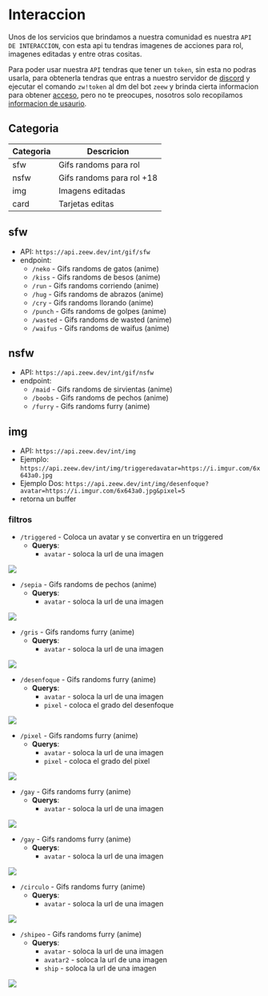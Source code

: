 # Interaccion

Unos de los servicios que brindamos a nuestra comunidad es nuestra `API DE INTERACCION`, con esta api
tu tendras imagenes de acciones para rol, imagenes editadas y entre otras cositas.

Para poder usar nuestra `API` tendras que tener un `token`, sin esta no podras usarla, para obtenerla
tendras que entras a nuestro servidor de [discord](https://zeew.dev/discord) y ejecutar el comando
`zw!token` al dm del bot `zeew` y brinda cierta informacion para obtener [acceso](https://docs.zeew.dev/init/information/tos.html#acceso),
pero no te preocupes, nosotros solo recopilamos [informacion de usaurio](https://docs.zeew.dev/init/information/tos.html#datos).

## Categoria

| Categoria | Descricion                |
| --------- | ------------------------- |
| sfw       | Gifs randoms para rol     |
| nsfw      | Gifs randoms para rol +18 |
| img       | Imagens editadas          |
| card      | Tarjetas editas           |

## sfw

* API: `https://api.zeew.dev/int/gif/sfw`
* endpoint:
  * `/neko` - Gifs randoms de gatos (anime)
  * `/kiss` - Gifs randoms de besos (anime)
  * `/run` - Gifs randoms corriendo (anime)
  * `/hug` - Gifs randoms de abrazos (anime)
  * `/cry` - Gifs randoms llorando (anime)
  * `/punch` - Gifs randoms de golpes (anime)
  * `/wasted` - Gifs randoms de wasted (anime)
  * `/waifus` - Gifs randoms de waifus (anime)

## nsfw

* API: `https://api.zeew.dev/int/gif/nsfw`
* endpoint:
  * `/maid` - Gifs randoms de sirvientas (anime)
  * `/boobs` - Gifs randoms de pechos (anime)
  * `/furry` - Gifs randoms furry (anime)

## img

* API: `https://api.zeew.dev/int/img`
* Ejemplo: `https://api.zeew.dev/int/img/triggeredavatar=https://i.imgur.com/6x643a0.jpg`
* Ejemplo Dos: `https://api.zeew.dev/int/img/desenfoque?avatar=https://i.imgur.com/6x643a0.jpg&pixel=5`
* retorna un buffer

### filtros

* `/triggered` - Coloca un avatar y se convertira en un triggered
  * **Querys**:
    * `avatar` - soloca la url de una imagen

![](https://cdn.discordapp.com/attachments/686222778504052846/958573913284182037/triggered.gif)

* `/sepia` - Gifs randoms de pechos (anime)
  * **Querys**:
    * `avatar` - soloca la url de una imagen

![](https://cdn.discordapp.com/attachments/686222778504052846/958574236136538112/sepia.png)

* `/gris` - Gifs randoms furry (anime)
  * **Querys**:
    * `avatar` - soloca la url de una imagen

![](https://cdn.discordapp.com/attachments/686222778504052846/958574377883017216/gris.png)

* `/desenfoque` - Gifs randoms furry (anime)
  * **Querys**:
    * `avatar` - soloca la url de una imagen
    * `pixel` - coloca el grado del desenfoque

![](https://cdn.discordapp.com/attachments/686222778504052846/958574603771473950/desenfocado.png)

* `/pixel` - Gifs randoms furry (anime)
  * **Querys**:
    * `avatar` - soloca la url de una imagen
    * `pixel` - coloca el grado del pixel

![](https://cdn.discordapp.com/attachments/686222778504052846/958574817731289138/pixel.png)

* `/gay` - Gifs randoms furry (anime)
  * **Querys**:
    * `avatar` - soloca la url de una imagen

![](https://cdn.discordapp.com/attachments/686222778504052846/958574236136538112/sepia.png)

* `/gay` - Gifs randoms furry (anime)
  * **Querys**:
    * `avatar` - soloca la url de una imagen

![](https://cdn.discordapp.com/attachments/686222778504052846/958574887616786482/gay.png)

* `/circulo` - Gifs randoms furry (anime)
  * **Querys**:
    * `avatar` - soloca la url de una imagen

![](https://cdn.discordapp.com/attachments/686222778504052846/958574990368833536/triggered.gif)

* `/shipeo` - Gifs randoms furry (anime)
  * **Querys**:
    * `avatar` - soloca la url de una imagen
    * `avatar2` - soloca la url de una imagen
    * `ship` - soloca la url de una imagen

![](https://cdn.discordapp.com/attachments/686222778504052846/958575213635846184/imginvertida.png)
